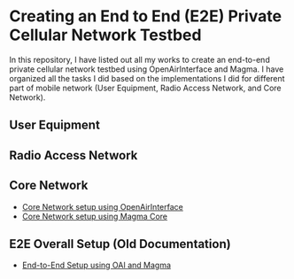 # Creating an End to End (E2E) Private Cellular Network Testbed

In this repository, I have listed out all my works to create an end-to-end private cellular network testbed using OpenAirInterface and Magma. I have organized all the tasks I did based on the implementations I did for different part of mobile network (User Equipment, Radio Access Network, and Core Network).

## User Equipment

## Radio Access Network

## Core Network 
- [Core Network setup using OpenAirInterface](doc/oai)
- [Core Network setup using Magma Core](doc/magma)

## E2E Overall Setup (Old Documentation)
- [End-to-End Setup using OAI and Magma](https://github.com/nischalaryal/cellular-network-testbed-setup)
